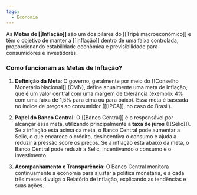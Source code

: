 ```yaml
---
tags:
  - Economia
---
```

As **Metas de [[Inflação]]** são um dos pilares do [[Tripé macroeconômico]] e têm o objetivo de manter a [[inflação]] dentro de uma faixa controlada, proporcionando estabilidade econômica e previsibilidade para consumidores e investidores.

### Como funcionam as Metas de Inflação?

1. **Definição da Meta**: O governo, geralmente por meio do [[Conselho Monetário Nacional]] (CMN), define anualmente uma meta de inflação, que é um valor central com uma margem de tolerância (exemplo: 4% com uma faixa de 1,5% para cima ou para baixo). Essa meta é baseada no índice de preços ao consumidor ([[IPCA]], no caso do Brasil).

2. **Papel do Banco Central**: O [[Banco Central]] é o responsável por alcançar essa meta, utilizando principalmente a **taxa de juros** ([[Selic]]). Se a inflação está acima da meta, o Banco Central pode aumentar a Selic, o que encarece o crédito, desincentiva o consumo e ajuda a reduzir a pressão sobre os preços. Se a inflação está abaixo da meta, o Banco Central pode reduzir a Selic, incentivando o consumo e o investimento.

3. **Acompanhamento e Transparência**: O Banco Central monitora continuamente a economia para ajustar a política monetária, e a cada três meses divulga o Relatório de Inflação, explicando as tendências e suas ações.
